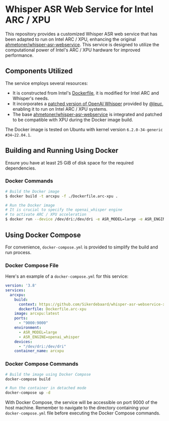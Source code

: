 # Whisper ASR Web Service for Intel ARC / XPU

This repository provides a customized Whisper ASR web service that has been adapted to run on Intel ARC / XPU, enhancing the original [ahmetoner/whisper-asr-webservice](https://github.com/ahmetoner/whisper-asr-webservice). This service is designed to utilize the computational power of Intel's ARC / XPU hardware for improved performance.

## Components Utilized
The service employs several resources:
- It is constructed from Intel's [Dockerfile](https://github.com/intel/intel-extension-for-pytorch/tree/v2.0.110%2Bxpu/docker), it is modified for Intel ARC and Whisper's needs.
- It incorporates a [patched version of OpenAI Whisper](https://github.com/openai/whisper/pull/1362) provided by [@leuc](https://github.com/leuc), enabling it to run on Intel ARC / XPU systems.
- The base [ahmetoner/whisper-asr-webservice](https://github.com/ahmetoner/whisper-asr-webservice) is integrated and patched to be compatible with XPU during the Docker image build.

The Docker image is tested on Ubuntu with kernel version `6.2.0-34-generic #34~22.04.1`.

## Building and Running Using Docker
Ensure you have at least 25 GiB of disk space for the required dependencies.

### Docker Commands
```bash
# Build the Docker image
$ docker build -t arcxpu -f ./Dockerfile.arc-xpu .

# Run the Docker image
# It is crucial to specify the openai_whisper engine
# to activate ARC / XPU acceleration
$ docker run --device /dev/dri:/dev/dri -e ASR_MODEL=large -e ASR_ENGINE=openai_whisper -p 9000:9000 --name arcxpu arcxpu:latest
```

## Using Docker Compose
For convenience, `docker-compose.yml` is provided to simplify the build and run process.

### Docker Compose File
Here's an example of a `docker-compose.yml` for this service:

```yaml
version: '3.8'
services:
  arcxpu:
    build:
      context: https://github.com/Sikerdebaard/whisper-asr-webservice-xpu.git
      dockerfile: Dockerfile.arc-xpu
    image: arcxpu:latest
    ports:
      - "9000:9000"
    environment:
      - ASR_MODEL=large
      - ASR_ENGINE=openai_whisper
    devices:
      - "/dev/dri:/dev/dri"
    container_name: arcxpu
```

### Docker Compose Commands
```bash
# Build the image using Docker Compose
docker-compose build

# Run the container in detached mode
docker-compose up -d
```

With Docker Compose, the service will be accessible on port 9000 of the host machine. Remember to navigate to the directory containing your `docker-compose.yml` file before executing the Docker Compose commands.
